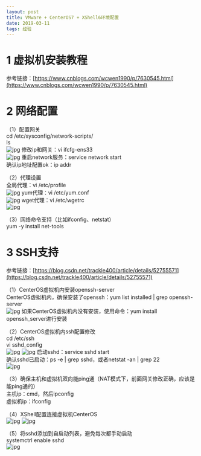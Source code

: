```yaml
---
layout: post
title: VMware + CenterOS7 + XShell6环境配置
date: 2019-03-11 
tags: 经验  
---
```


# 1 虚拟机安装教程

参考链接：[https://www.cnblogs.com/wcwen1990/p/7630545.html](https://www.cnblogs.com/wcwen1990/p/7630545.html)

# 2 网络配置

（1）配置网关  
cd /etc/sysconfig/network-scripts/  
ls  
![jpg](/images/post/vmware_centeros/1.jpg)
修改ip和网关：vi ifcfg-ens33  
![jpg](/images/post/vmware_centeros/2.jpg)
重启network服务：service network start  
确认ip地址配置ok：ip addr

（2）代理设置  
全局代理：vi /etc/profile  
![jpg](/images/post/vmware_centeros/3.jpg)
yum代理：vi /etc/yum.conf  
![jpg](/images/post/vmware_centeros/4.jpg)
wget代理：vi /etc/wgetrc  
![jpg](/images/post/vmware_centeros/5.jpg)

（3）网络命令支持（比如ifconfig、netstat）  
yum -y install net-tools

# 3 SSH支持

参考链接：[https://blog.csdn.net/trackle400/article/details/52755571](https://blog.csdn.net/trackle400/article/details/52755571)

（1）CenterOS虚拟机内安装openssh-server  
CenterOS虚拟机内，确保安装了openssh：yum list installed | grep openssh-server  
![jpg](/images/post/vmware_centeros/6.jpg)
如果CenterOS虚拟机内没有安装，使用命令：yum install openssh_server进行安装  

（2）CenterOS虚拟机内ssh配置修改  
cd /etc/ssh  
vi sshd_config  
![jpg](/images/post/vmware_centeros/7.jpg)
![jpg](/images/post/vmware_centeros/8.jpg)
启动sshd：service sshd start  
确认sshd已启动：ps -e | grep sshd，或者netstat -an | grep 22  
![jpg](/images/post/vmware_centeros/9.jpg)

（3）确保主机和虚拟机双向能ping通（NAT模式下，前面网关修改正确，应该是能ping通的）  
主机ip：cmd，然后ipconfig  
虚拟机ip：ifconfig  

（4）XShell配置连接虚拟机CenterOS  
![jpg](/images/post/vmware_centeros/10.jpg)
![jpg](/images/post/vmware_centeros/11.jpg)

（5）将sshd添加到自启动列表，避免每次都手动启动  
systemctrl enable sshd  
![jpg](/images/post/vmware_centeros/12.jpg)